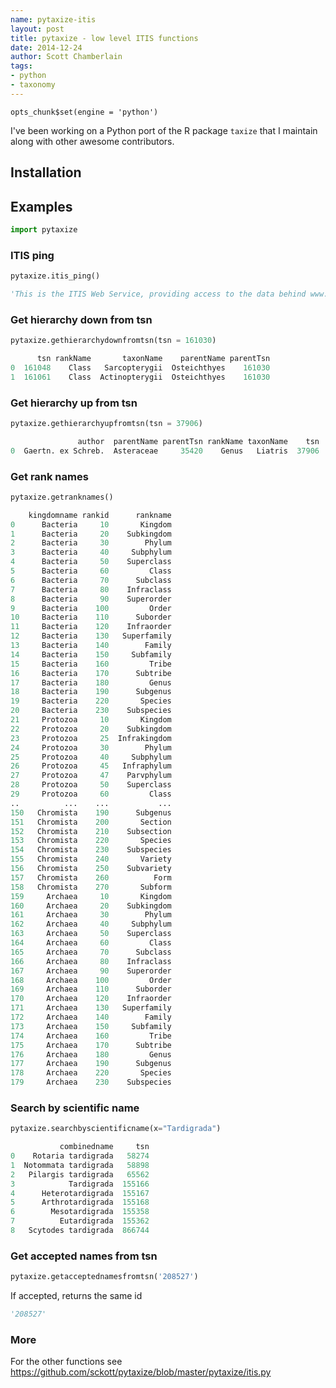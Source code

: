 ```yaml
---
name: pytaxize-itis
layout: post
title: pytaxize - low level ITIS functions
date: 2014-12-24
author: Scott Chamberlain
tags:
- python
- taxonomy
---
```


```{r echo=FALSE}
opts_chunk$set(engine = 'python')
```

I've been working on a Python port of the R package `taxize` that I maintain along with other awesome contributors. 

## Installation

## Examples

```python
import pytaxize
```

### ITIS ping

```python
pytaxize.itis_ping()
```

```python
'This is the ITIS Web Service, providing access to the data behind www.itis.gov. The database contains 665,266 scientific names (501,207 of them valid/accepted) and 122,735 common names.'
```

### Get hierarchy down from tsn

```python
pytaxize.gethierarchydownfromtsn(tsn = 161030)
```

```python
      tsn rankName       taxonName    parentName parentTsn
0  161048    Class   Sarcopterygii  Osteichthyes    161030
1  161061    Class  Actinopterygii  Osteichthyes    161030
```

### Get hierarchy up from tsn

```python
pytaxize.gethierarchyupfromtsn(tsn = 37906)
```

```python
               author  parentName parentTsn rankName taxonName    tsn
0  Gaertn. ex Schreb.  Asteraceae     35420    Genus   Liatris  37906
```

### Get rank names

```python
pytaxize.getranknames()
```

```python
    kingdomname rankid      rankname
0      Bacteria     10       Kingdom
1      Bacteria     20    Subkingdom
2      Bacteria     30        Phylum
3      Bacteria     40     Subphylum
4      Bacteria     50    Superclass
5      Bacteria     60         Class
6      Bacteria     70      Subclass
7      Bacteria     80    Infraclass
8      Bacteria     90    Superorder
9      Bacteria    100         Order
10     Bacteria    110      Suborder
11     Bacteria    120    Infraorder
12     Bacteria    130   Superfamily
13     Bacteria    140        Family
14     Bacteria    150     Subfamily
15     Bacteria    160         Tribe
16     Bacteria    170      Subtribe
17     Bacteria    180         Genus
18     Bacteria    190      Subgenus
19     Bacteria    220       Species
20     Bacteria    230    Subspecies
21     Protozoa     10       Kingdom
22     Protozoa     20    Subkingdom
23     Protozoa     25  Infrakingdom
24     Protozoa     30        Phylum
25     Protozoa     40     Subphylum
26     Protozoa     45   Infraphylum
27     Protozoa     47    Parvphylum
28     Protozoa     50    Superclass
29     Protozoa     60         Class
..          ...    ...           ...
150   Chromista    190      Subgenus
151   Chromista    200       Section
152   Chromista    210    Subsection
153   Chromista    220       Species
154   Chromista    230    Subspecies
155   Chromista    240       Variety
156   Chromista    250    Subvariety
157   Chromista    260          Form
158   Chromista    270       Subform
159     Archaea     10       Kingdom
160     Archaea     20    Subkingdom
161     Archaea     30        Phylum
162     Archaea     40     Subphylum
163     Archaea     50    Superclass
164     Archaea     60         Class
165     Archaea     70      Subclass
166     Archaea     80    Infraclass
167     Archaea     90    Superorder
168     Archaea    100         Order
169     Archaea    110      Suborder
170     Archaea    120    Infraorder
171     Archaea    130   Superfamily
172     Archaea    140        Family
173     Archaea    150     Subfamily
174     Archaea    160         Tribe
175     Archaea    170      Subtribe
176     Archaea    180         Genus
177     Archaea    190      Subgenus
178     Archaea    220       Species
179     Archaea    230    Subspecies
```

### Search by scientific name

```python
pytaxize.searchbyscientificname(x="Tardigrada")
```

```python
           combinedname     tsn
0    Rotaria tardigrada   58274
1  Notommata tardigrada   58898
2   Pilargis tardigrada   65562
3            Tardigrada  155166
4      Heterotardigrada  155167
5      Arthrotardigrada  155168
6        Mesotardigrada  155358
7          Eutardigrada  155362
8   Scytodes tardigrada  866744
```

### Get accepted names from tsn

```python
pytaxize.getacceptednamesfromtsn('208527')
```

If accepted, returns the same id

```python
'208527'
```

### More

For the other functions see https://github.com/sckott/pytaxize/blob/master/pytaxize/itis.py
